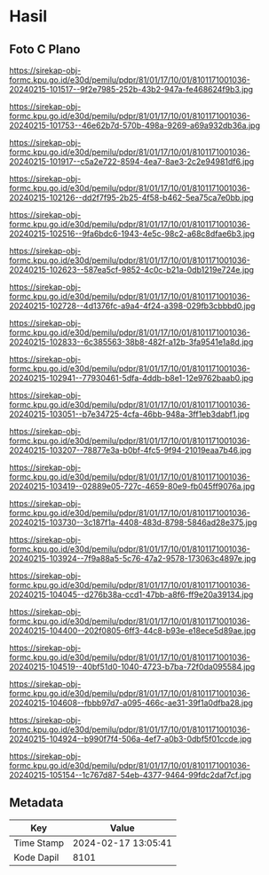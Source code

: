 # Hasil

## Foto C Plano

https://sirekap-obj-formc.kpu.go.id/e30d/pemilu/pdpr/81/01/17/10/01/8101171001036-20240215-101517--9f2e7985-252b-43b2-947a-fe468624f9b3.jpg

https://sirekap-obj-formc.kpu.go.id/e30d/pemilu/pdpr/81/01/17/10/01/8101171001036-20240215-101753--46e62b7d-570b-498a-9269-a69a932db36a.jpg

https://sirekap-obj-formc.kpu.go.id/e30d/pemilu/pdpr/81/01/17/10/01/8101171001036-20240215-101917--c5a2e722-8594-4ea7-8ae3-2c2e94981df6.jpg

https://sirekap-obj-formc.kpu.go.id/e30d/pemilu/pdpr/81/01/17/10/01/8101171001036-20240215-102126--dd2f7f95-2b25-4f58-b462-5ea75ca7e0bb.jpg

https://sirekap-obj-formc.kpu.go.id/e30d/pemilu/pdpr/81/01/17/10/01/8101171001036-20240215-102516--9fa6bdc6-1943-4e5c-98c2-a68c8dfae6b3.jpg

https://sirekap-obj-formc.kpu.go.id/e30d/pemilu/pdpr/81/01/17/10/01/8101171001036-20240215-102623--587ea5cf-9852-4c0c-b21a-0db1219e724e.jpg

https://sirekap-obj-formc.kpu.go.id/e30d/pemilu/pdpr/81/01/17/10/01/8101171001036-20240215-102728--4d1376fc-a9a4-4f24-a398-029fb3cbbbd0.jpg

https://sirekap-obj-formc.kpu.go.id/e30d/pemilu/pdpr/81/01/17/10/01/8101171001036-20240215-102833--6c385563-38b8-482f-a12b-3fa9541e1a8d.jpg

https://sirekap-obj-formc.kpu.go.id/e30d/pemilu/pdpr/81/01/17/10/01/8101171001036-20240215-102941--77930461-5dfa-4ddb-b8e1-12e9762baab0.jpg

https://sirekap-obj-formc.kpu.go.id/e30d/pemilu/pdpr/81/01/17/10/01/8101171001036-20240215-103051--b7e34725-4cfa-46bb-948a-3ff1eb3dabf1.jpg

https://sirekap-obj-formc.kpu.go.id/e30d/pemilu/pdpr/81/01/17/10/01/8101171001036-20240215-103207--78877e3a-b0bf-4fc5-9f94-21019eaa7b46.jpg

https://sirekap-obj-formc.kpu.go.id/e30d/pemilu/pdpr/81/01/17/10/01/8101171001036-20240215-103419--02889e05-727c-4659-80e9-fb045ff9076a.jpg

https://sirekap-obj-formc.kpu.go.id/e30d/pemilu/pdpr/81/01/17/10/01/8101171001036-20240215-103730--3c187f1a-4408-483d-8798-5846ad28e375.jpg

https://sirekap-obj-formc.kpu.go.id/e30d/pemilu/pdpr/81/01/17/10/01/8101171001036-20240215-103924--7f9a88a5-5c76-47a2-9578-173063c4897e.jpg

https://sirekap-obj-formc.kpu.go.id/e30d/pemilu/pdpr/81/01/17/10/01/8101171001036-20240215-104045--d276b38a-ccd1-47bb-a8f6-ff9e20a39134.jpg

https://sirekap-obj-formc.kpu.go.id/e30d/pemilu/pdpr/81/01/17/10/01/8101171001036-20240215-104400--202f0805-6ff3-44c8-b93e-e18ece5d89ae.jpg

https://sirekap-obj-formc.kpu.go.id/e30d/pemilu/pdpr/81/01/17/10/01/8101171001036-20240215-104519--40bf51d0-1040-4723-b7ba-72f0da095584.jpg

https://sirekap-obj-formc.kpu.go.id/e30d/pemilu/pdpr/81/01/17/10/01/8101171001036-20240215-104608--fbbb97d7-a095-466c-ae31-39f1a0dfba28.jpg

https://sirekap-obj-formc.kpu.go.id/e30d/pemilu/pdpr/81/01/17/10/01/8101171001036-20240215-104924--b990f7f4-506a-4ef7-a0b3-0dbf5f01ccde.jpg

https://sirekap-obj-formc.kpu.go.id/e30d/pemilu/pdpr/81/01/17/10/01/8101171001036-20240215-105154--1c767d87-54eb-4377-9464-99fdc2daf7cf.jpg


## Metadata

| Key        | Value               |
| ---------- | ------------------- |
| Time Stamp | 2024-02-17 13:05:41 |
| Kode Dapil | 8101                |



